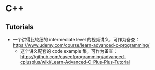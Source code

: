 # C++

## Tutorials
* 一个讲得比较细的 intermediate level 的视频讲义，可作为备查：https://www.udemy.com/course/learn-advanced-c-programming/
  * 这个讲义配套的 code example 集，可作为备查：https://github.com/caveofprogramming/advanced-cplusplus/wiki/Learn-Advanced-C-Plus-Plus-Tutorial
  
